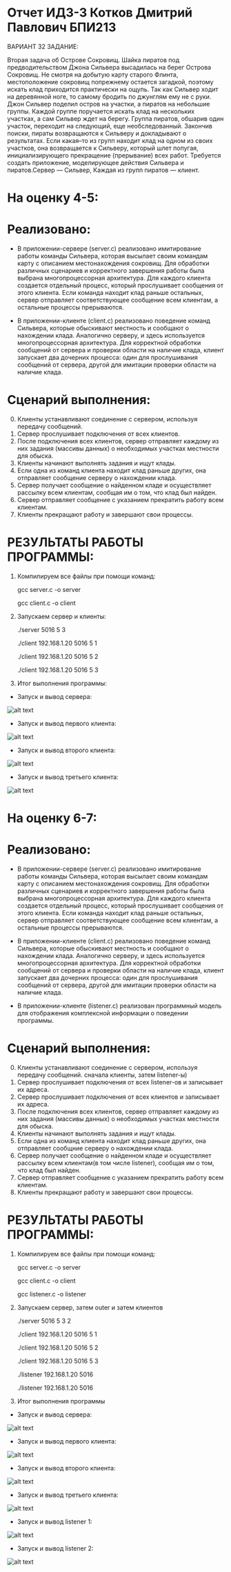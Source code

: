 # Отчет ИДЗ-3 Котков Дмитрий Павлович БПИ213

ВАРИАНТ 32 ЗАДАНИЕ:


   Вторая задача об Острове Сокровищ. Шайка пиратов под предводительством Джона Сильвера высадилась на берег Острова Сокровищ. Не смотря на добытую карту старого Флинта, местоположение сокровищ попрежнему остается загадкой, поэтому искать клад приходится практически на ощупь. Так как Сильвер ходит на деревянной ноге, то самому бродить по джунглям ему не с руки. Джон Сильвер поделил остров на участки, а пиратов на небольшие группы. Каждой группе поручается искать клад на нескольких участках, а сам Сильвер ждет на берегу. Группа пиратов, обшарив один участок, переходит на следующий, еще необследованный. Закончив поиски, пираты возвращаются к Сильверу и докладывают о результатах. Если какая–то из групп находит клад на одном из своих участков, она возвращается к Сильверу, который шлет попугая, инициализирующего прекращение (прерывание) всех работ. Требуется создать приложение, моделирующее действия Сильвера и пиратов.Сервер — Сильвер, Каждая из групп пиратов — клиент.



# На оценку 4-5:

# Реализовано:
 - В приложении-сервере (server.c) реализовано имитирование работы команды Сильвера, которая высылает своим командам карту с описанием местонахождения сокровищ. Для обработки различных сценариев и корректного завершения работы была выбрана многопроцессорная архитектура. Для каждого клиента создается отдельный процесс, который прослушивает сообщения от этого клиента. Если команда находит клад раньше остальных, сервер отправляет соответствующее сообщение всем клиентам, а остальные процессы прерываются.

 - В приложении-клиенте (client.c) реализовано поведение команд Сильвера, которые обыскивают местность и сообщают о нахождении клада. Аналогично серверу, и здесь используется многопроцессорная архитектура. Для корректной обработки сообщений от сервера и проверки области на наличие клада, клиент запускает два дочерних процесса: один для прослушивания сообщений от сервера, другой для имитации проверки области на наличие клада.

# Сценарий выполнения:

0. Клиенты устанавливают соединение с сервером, используя передачу сообщений.
1. Сервер прослушивает подключения от всех клиентов.
2. После подключения всех клиентов, сервер отправляет каждому из них задания (массивы данных) о необходимых участках местности для обыска.
3. Клиенты начинают выполнять задания и ищут клады.
4. Если одна из команд клиента находит клад раньше других, она отправляет сообщение серверу о нахождении клада.
5. Сервер получает сообщение о найденном кладе и осуществляет рассылку всем клиентам, сообщая им о том, что клад был найден.
6. Сервер отправляет сообщение с указанием прекратить работу всем клиентам.
7. Клиенты прекращают работу и завершают свои процессы.


# РЕЗУЛЬТАТЫ РАБОТЫ ПРОГРАММЫ:


1. Компилируем все файлы при помощи команд:


      gcc server.c -o server
      
      
      gcc client.c -o client
      
      
2. Запускаем сервер и клиенты:


      ./server 5016 5 3
      
      
      ./client 192.168.1.20 5016 5 1
      
      
      ./client 192.168.1.20 5016 5 2
      
      
      ./client 192.168.1.20 5016 5 3
      
      
3. Итог выполнения программы:

- Запуск и вывод сервера:


![alt text](https://github.com/kottng/IDZ_3/blob/main/server.png)


- Запуск и вывод первого клиента:


![alt text](https://github.com/kottng/IDZ_3/blob/main/client_1_4_5.png)


- Запуск и вывод второго клиента:


![alt text](https://github.com/kottng/IDZ_3/blob/main/client_2_4_5.png)


- Запуск и вывод третьего клиента:


![alt text](https://github.com/kottng/IDZ_3/blob/main/client_3_4_5.png)



# На оценку 6-7:


# Реализовано:
 - В приложении-сервере (server.c) реализовано имитирование работы команды Сильвера, которая высылает своим командам карту с описанием местонахождения сокровищ. Для обработки различных сценариев и корректного завершения работы была выбрана многопроцессорная архитектура. Для каждого клиента создается отдельный процесс, который прослушивает сообщения от этого клиента. Если команда находит клад раньше остальных, сервер отправляет соответствующее сообщение всем клиентам, а остальные процессы прерываются.

 - В приложении-клиенте (client.c) реализовано поведение команд Сильвера, которые обыскивают местность и сообщают о нахождении клада. Аналогично серверу, и здесь используется многопроцессорная архитектура. Для корректной обработки сообщений от сервера и проверки области на наличие клада, клиент запускает два дочерних процесса: один для прослушивания сообщений от сервера, другой для имитации проверки области на наличие клада.
 
 - В приложении-клиенте (listener.c) реализован программный модель для отображения комплексной информации о поведении программы.

# Сценарий выполнения:

0. Клиенты устанавливают соединение с сервером, используя передачу сообщений. сначала клиенты, затем listener-ы)
1. Сервер прослушивает подключения от всех listener-ов и записывает их адреса.
2. Сервер прослушивает подключения от всех клиентов и записывает их адреса.
3. После подключения всех клиентов, сервер отправляет каждому из них задания (массивы данных) о необходимых участках местности для обыска.
4. Клиенты начинают выполнять задания и ищут клады.
5. Если одна из команд клиента находит клад раньше других, она отправляет сообщние серверу о нахождении клада.
6. Сервер получает сообщение о найденном кладе и осуществляет рассылку всем клиентам(в том числе listener), сообщая им о том, что клад был найден.
7. Сервер отправляет сообщение с указанием прекратить работу всем клиентам.
8. Клиенты прекращают работу и завершают свои процессы.


# РЕЗУЛЬТАТЫ РАБОТЫ ПРОГРАММЫ:


1. Компилируем все файлы при помощи команд:


      gcc server.c -o server
      
      
      gcc client.c -o client
        
      
      gcc listener.c -o listener
      


2. Запускаем сервер, затем outer и затем клиентов


      ./server 5016 5 3 2
         
      
      ./client 192.168.1.20 5016 5 1
      
      
      ./client 192.168.1.20 5016 5 2
      
      
      ./client 192.168.1.20 5016 5 3


      ./listener 192.168.1.20 5016


      ./listener 192.168.1.20 5016

   
4. Итог выполнения программы


- Запуск и вывод сервера:


![alt text](https://github.com/kottng/IDZ_3/blob/main/server_6_7.png)


- Запуск и вывод первого клиента:


![alt text](https://github.com/kottng/IDZ_3/blob/main/client_2_6_7.png)


- Запуск и вывод второго клиента:


![alt text](https://github.com/kottng/IDZ_3/blob/main/client_1_6_7.png)


- Запуск и вывод третьего клиента:


![alt text](https://github.com/kottng/IDZ_3/blob/main/client_3_6_7.png)


- Запуск и вывод listener 1:


![alt text](https://github.com/kottng/IDZ_3/blob/main/listener_1.png)


- Запуск и вывод listener 2:


![alt text](https://github.com/kottng/IDZ_3/blob/main/listener_2.png)
